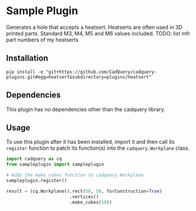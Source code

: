 # Sample Plugin

Generates a hole that accepts a heatsert. Heatserts are often used in 3D printed parts. Standard M3, M4, M5 and M6 values included. TODO: list mfr part numbers of my heatserts

## Installation

```
pip install -e "git+https://github.com/CadQuery/cadquery-plugins.git#egg=heatsert&subdirectory=plugins/heatsert"
```

## Dependencies

This plugin has no dependencies other than the cadquery library.

## Usage

To use this plugin after it has been installed, import it and then call its `register` function to patch its function(s) into the `cadquery.Workplane` class.

```python
import cadquery as cq
from sampleplugin import sampleplugin

# Adds the make_cubes function to cadquery.Workplane
sampleplugin.register()

result = (cq.Workplane().rect(50, 50, forConstruction=True)
                        .vertices()
                        .make_cubes(10))
```
